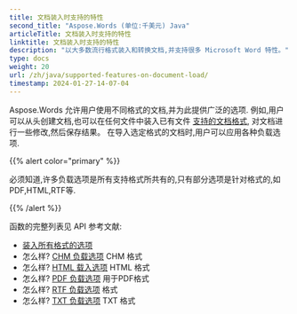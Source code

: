 ```yaml
---
title: 文档装入时支持的特性
second_title: "Aspose.Words (单位:千美元) Java"
articleTitle: 文档装入时支持的特性
linktitle: 文档装入时支持的特性
description: "以大多数流行格式装入和转换文档,并支持很多 Microsoft Word 特性。"
type: docs
weight: 20
url: /zh/java/supported-features-on-document-load/
timestamp: 2024-01-27-14-07-04
---
```


Aspose.Words 允许用户使用不同格式的文档,并为此提供广泛的选项. 例如,用户可以从头创建文档,也可以在任何文件中装入已有文件 [支持的文档格式](/words/zh/java/supported-document-formats/), 对文档进行一些修改,然后保存结果。 在导入选定格式的文档时,用户可以应用各种负载选项.

{{% alert color="primary" %}}

必须知道,许多负载选项是所有支持格式所共有的,只有部分选项是针对格式的,如PDF,HTML,RTF等.

{{% /alert %}}

函数的完整列表见 API 参考文献:

- [装入所有格式的选项](https://reference.aspose.com/words/java/com.aspose.words/loadoptions/)
- 怎么样? [CHM 负载选项](https://reference.aspose.com/words/java/com.aspose.words/chmloadoptions/) CHM 格式
- 怎么样? [HTML 载入选项](https://reference.aspose.com/words/java/com.aspose.words/htmlloadoptions/) HTML 格式
- 怎么样? [PDF 负载选项](https://reference.aspose.com/words/java/com.aspose.words/pdfloadoptions/) 用于PDF格式
- 怎么样? [RTF 负载选项](https://reference.aspose.com/words/java/com.aspose.words/rtfloadoptions/) 格式
- 怎么样? [TXT 负载选项](https://reference.aspose.com/words/java/com.aspose.words/txtloadoptions/) TXT 格式

